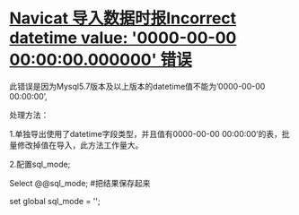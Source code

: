 # [Navicat 导入数据时报Incorrect datetime value: '0000-00-00 00:00:00.000000' 错误](https://www.cnblogs.com/zhyp/p/12255331.html)

此错误是因为Mysql5.7版本及以上版本的datetime值不能为’0000-00-00 00:00:00’,

处理方法：

1.单独导出使用了datetime字段类型，并且值有0000-00-00 00:00:00’的表，批量修改掉值在导入，此方法工作量大。

2.配置sql_mode;

Select @@sql_mode; #把结果保存起来

set global sql_mode = '';